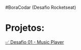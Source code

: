 #BoraCodar (Desafio Rocketseat)

# Projetos:
<a href="https://gabriel-adsv.github.io/desafio01-music-player/" target="_blank">✅ Desafio 01 - Music Player</a><br>
